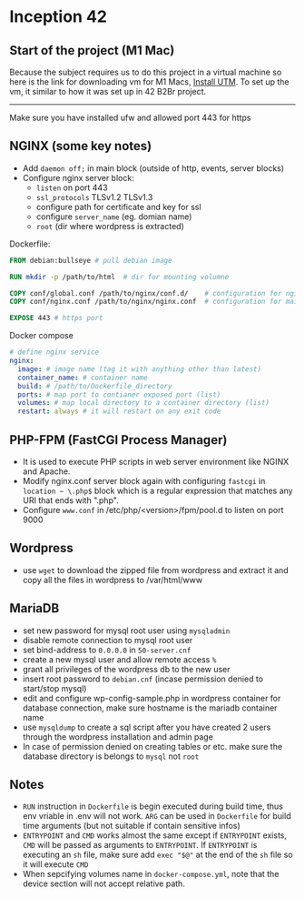 # **Inception 42**

## **Start of the project** (M1 Mac)
Because the subject requires us to do this project in a virtual machine so here is the link for downloading vm for M1 Macs, [Install UTM](https://mac.getutm.app/). To set up the vm, it similar to how it was set up in 42 B2Br project.

---
Make sure you have installed ufw and allowed port 443 for https
## **NGINX** (some key notes)
- Add `daemon off;` in main block (outside of http, events, server blocks)
- Configure nginx server block:
  - `listen` on port 443
  - `ssl_protocols` TLSv1.2 TLSv1.3
  - configure path for certificate and key for ssl
  - configure `server_name` (eg. domian name)
  - `root` (dir where wordpress is extracted)

Dockerfile:
```Dockerfile
FROM debian:bullseye # pull debian image

RUN mkdir -p /path/to/html	# dir for mounting volumne

COPY conf/global.conf /path/to/nginx/conf.d/	# configuration for nginx server block
COPY conf/nginx.conf /path/to/nginx/nginx.conf	# configuration for main, events, http blocks

EXPOSE 443 # https port
```
Docker compose
```yml
# define nginx service
nginx:
  image: # image name (tag it with anything other than latest)
  container_name: # container name
  build: # /path/to/Dockerfile_directory
  ports: # map port to contianer exposed port (list)
  volumes: # map local directory to a container directory (list)
  restart: always # it will restart on any exit code
```

## **PHP-FPM** (FastCGI Process Manager)
- It is used to execute PHP scripts in web server environment like NGINX and Apache.
- Modify nginx.conf server block again with configuring `fastcgi` in `location ~ \.php$` block which is a regular expression that matches any URI that ends with ".php".
- Configure `www.conf` in /etc/php/\<version>/fpm/pool.d to listen on port 9000

## **Wordpress**
- use `wget` to download the zipped file from wordpress and extract it and copy all the files in wordpress to /var/html/www

## **MariaDB**
- set new password for mysql root user using `mysqladmin`
- disable remote connection to mysql root user
- set bind-address to `0.0.0.0` in `50-server.cnf`
- create a new mysql user and allow remote access `%`
- grant all privileges of the wordpress db to the new user
- insert root password to `debian.cnf` (incase permission denied to start/stop mysql)
- edit and configure wp-config-sample.php in wordpress container for database connection, make sure hostname is the mariadb container name
- use `mysqldump` to create a sql script after you have created 2 users through the wordpress installation and admin page
- In case of permission denied on creating tables or etc. make sure the database directory is belongs to `mysql` not `root`

## Notes
- `RUN` instruction in `Dockerfile` is begin executed during build time, thus env vriable in .env will not work. `ARG` can be used in `Dockerfile` for build time arguments (but not suitable if contain sensitive infos)
- `ENTRYPOINT` and `CMD` works almost the same except if `ENTRYPOINT` exists, `CMD` will be passed as arguments to `ENTRYPOINT`. If `ENTRYPOINT` is executing an `sh` file, make sure add `exec "$@"` at the end of the `sh` file so it will execute `CMD`
- When sepcifying volumes name in `docker-compose.yml`, note that the device section will not accept relative path.

